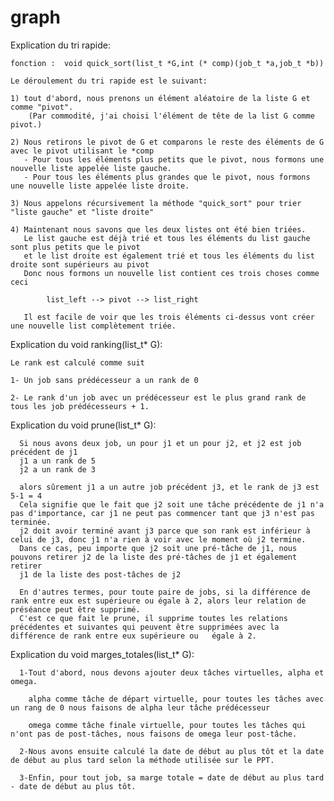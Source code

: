 # graph

Explication du tri rapide:

    fonction :  void quick_sort(list_t *G,int (* comp)(job_t *a,job_t *b))

    Le déroulement du tri rapide est le suivant:

    1) tout d'abord, nous prenons un élément aléatoire de la liste G et comme "pivot".
        (Par commodité, j'ai choisi l'élément de tête de la list G comme pivot.)

    2) Nous retirons le pivot de G et comparons le reste des éléments de G avec le pivot utilisant le *comp
       - Pour tous les éléments plus petits que le pivot, nous formons une nouvelle liste appelée liste gauche.
       - Pour tous les éléments plus grandes que le pivot, nous formons une nouvelle liste appelée liste droite.

    3) Nous appelons récursivement la méthode "quick_sort" pour trier "liste gauche" et "liste droite"

    4) Maintenant nous savons que les deux listes ont été bien triées.
       Le list gauche est déjà trié et tous les éléments du list gauche sont plus petits que le pivot
       et le list droite est également trié et tous les éléments du list droite sont supérieurs au pivot
       Donc nous formons un nouvelle list contient ces trois choses comme ceci     

            list_left --> pivot --> list_right

       Il est facile de voir que les trois éléments ci-dessus vont créer une nouvelle list complètement triée.
   


Explication du void ranking(list_t* G):

    Le rank est calculé comme suit

    1- Un job sans prédécesseur a un rank de 0

    2- Le rank d'un job avec un prédécesseur est le plus grand rank de tous les job prédécesseurs + 1.



Explication du void prune(list_t* G):

      Si nous avons deux job, un pour j1 et un pour j2, et j2 est job précédent de j1
      j1 a un rank de 5
      j2 a un rank de 3

      alors sûrement j1 a un autre job précédent j3, et le rank de j3 est 5-1 = 4
      Cela signifie que le fait que j2 soit une tâche précédente de j1 n'a pas d'importance, car j1 ne peut pas commencer tant que j3 n'est pas terminée.
      j2 doit avoir terminé avant j3 parce que son rank est inférieur à celui de j3, donc j1 n'a rien à voir avec le moment où j2 termine.
      Dans ce cas, peu importe que j2 soit une pré-tâche de j1, nous pouvons retirer j2 de la liste des pré-tâches de j1 et également retirer
      j1 de la liste des post-tâches de j2

      En d'autres termes, pour toute paire de jobs, si la différence de rank entre eux est supérieure ou égale à 2, alors leur relation de préséance peut être supprimé.
      C'est ce que fait le prune, il supprime toutes les relations précédentes et suivantes qui peuvent être supprimées avec la différence de rank entre eux supérieure ou   égale à 2.
  
 

Explication du void marges_totales(list_t* G):

      1-Tout d'abord, nous devons ajouter deux tâches virtuelles, alpha et omega.

        alpha comme tâche de départ virtuelle, pour toutes les tâches avec un rang de 0 nous faisons de alpha leur tâche prédécesseur

        omega comme tâche finale virtuelle, pour toutes les tâches qui n'ont pas de post-tâches, nous faisons de omega leur post-tâche.

      2-Nous avons ensuite calculé la date de début au plus tôt et la date de début au plus tard selon la méthode utilisée sur le PPT.

      3-Enfin, pour tout job, sa marge totale = date de début au plus tard - date de début au plus tôt.

